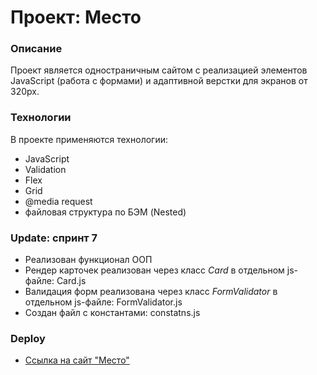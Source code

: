 # Проект: Место

### Описание

Проект является одностраничным сайтом с реализацией элементов JavaScript (работа с формами) и адаптивной верстки для экранов от 320px.

### Технологии

В проекте применяются технологии:

* JavaScript
* Validation
* Flex
* Grid
* @media request
* файловая структура по БЭМ (Nested)

### Update: спринт 7

* Реализован функционал ООП
* Рендер карточек реализован через класс *Card* в отдельном js-файле: Card.js
* Валидация форм реализована через класс *FormValidator* в отдельном js-файле: FormValidator.js
* Создан файл с константами: constatns.js

### Deploy

* [Ссылка на сайт "Место"](https://fadinalexander.github.io/mesto/)
